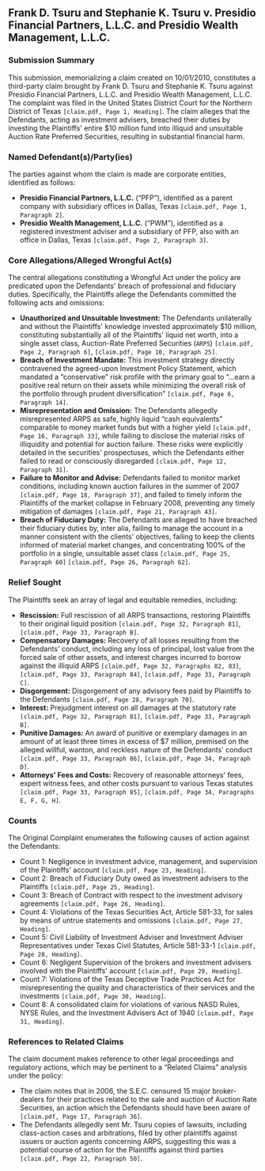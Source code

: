 ## Frank D. Tsuru and Stephanie K. Tsuru v. Presidio Financial Partners, L.L.C. and Presidio Wealth Management, L.L.C.
### Submission Summary
This submission, memorializing a claim created on 10/01/2010, constitutes a third-party claim brought by Frank D. Tsuru and Stephanie K. Tsuru against Presidio Financial Partners, L.L.C. and Presidio Wealth Management, L.L.C. The complaint was filed in the United States District Court for the Northern District of Texas `[claim.pdf, Page 1, Heading]`. The claim alleges that the Defendants, acting as investment advisers, breached their duties by investing the Plaintiffs' entire $10 million fund into illiquid and unsuitable Auction Rate Preferred Securities, resulting in substantial financial harm.

### Named Defendant(s)/Party(ies)
The parties against whom the claim is made are corporate entities, identified as follows:
*   **Presidio Financial Partners, L.L.C.** (“PFP”), identified as a parent company with subsidiary offices in Dallas, Texas `[claim.pdf, Page 1, Paragraph 2]`.
*   **Presidio Wealth Management, L.L.C.** (“PWM”), identified as a registered investment adviser and a subsidiary of PFP, also with an office in Dallas, Texas `[claim.pdf, Page 2, Paragraph 3]`.

### Core Allegations/Alleged Wrongful Act(s)
The central allegations constituting a Wrongful Act under the policy are predicated upon the Defendants' breach of professional and fiduciary duties. Specifically, the Plaintiffs allege the Defendants committed the following acts and omissions:
*   **Unauthorized and Unsuitable Investment:** The Defendants unilaterally and without the Plaintiffs' knowledge invested approximately $10 million, constituting substantially all of the Plaintiffs' liquid net worth, into a single asset class, Auction-Rate Preferred Securities (`ARPS`) `[claim.pdf, Page 2, Paragraph 6]`, `[claim.pdf, Page 10, Paragraph 25]`.
*   **Breach of Investment Mandate:** This investment strategy directly contravened the agreed-upon Investment Policy Statement, which mandated a “conservative” risk profile with the primary goal to “...earn a positive real return on their assets while minimizing the overall risk of the portfolio through prudent diversification” `[claim.pdf, Page 6, Paragraph 14]`.
*   **Misrepresentation and Omission:** The Defendants allegedly misrepresented ARPS as safe, highly liquid “cash equivalents” comparable to money market funds but with a higher yield `[claim.pdf, Page 16, Paragraph 33]`, while failing to disclose the material risks of illiquidity and potential for auction failure. These risks were explicitly detailed in the securities' prospectuses, which the Defendants either failed to read or consciously disregarded `[claim.pdf, Page 12, Paragraph 31]`.
*   **Failure to Monitor and Advise:** Defendants failed to monitor market conditions, including known auction failures in the summer of 2007 `[claim.pdf, Page 18, Paragraph 37]`, and failed to timely inform the Plaintiffs of the market collapse in February 2008, preventing any timely mitigation of damages `[claim.pdf, Page 21, Paragraph 43]`.
*   **Breach of Fiduciary Duty:** The Defendants are alleged to have breached their fiduciary duties by, inter alia, failing to manage the account in a manner consistent with the clients' objectives, failing to keep the clients informed of material market changes, and concentrating 100% of the portfolio in a single, unsuitable asset class `[claim.pdf, Page 25, Paragraph 60]` `[claim.pdf, Page 26, Paragraph 62]`.

### Relief Sought
The Plaintiffs seek an array of legal and equitable remedies, including:
*   **Rescission:** Full rescission of all ARPS transactions, restoring Plaintiffs to their original liquid position `[claim.pdf, Page 32, Paragraph 81]`, `[claim.pdf, Page 33, Paragraph B]`.
*   **Compensatory Damages:** Recovery of all losses resulting from the Defendants' conduct, including any loss of principal, lost value from the forced sale of other assets, and interest charges incurred to borrow against the illiquid ARPS `[claim.pdf, Page 32, Paragraphs 82, 83]`, `[claim.pdf, Page 33, Paragraph 84]`, `[claim.pdf, Page 33, Paragraph C]`.
*   **Disgorgement:** Disgorgement of any advisory fees paid by Plaintiffs to the Defendants `[claim.pdf, Page 28, Paragraph 70]`.
*   **Interest:** Prejudgment interest on all damages at the statutory rate `[claim.pdf, Page 32, Paragraph 81]`, `[claim.pdf, Page 33, Paragraph B]`.
*   **Punitive Damages:** An award of punitive or exemplary damages in an amount of at least three times in excess of $7 million, premised on the alleged willful, wanton, and reckless nature of the Defendants' conduct `[claim.pdf, Page 33, Paragraph 86]`, `[claim.pdf, Page 34, Paragraph D]`.
*   **Attorneys' Fees and Costs:** Recovery of reasonable attorneys' fees, expert witness fees, and other costs pursuant to various Texas statutes `[claim.pdf, Page 33, Paragraph 85]`, `[claim.pdf, Page 34, Paragraphs E, F, G, H]`.

### Counts
The Original Complaint enumerates the following causes of action against the Defendants:
*   Count 1: Negligence in investment advice, management, and supervision of the Plaintiffs' account `[claim.pdf, Page 23, Heading]`.
*   Count 2: Breach of Fiduciary Duty owed as investment advisers to the Plaintiffs `[claim.pdf, Page 25, Heading]`.
*   Count 3: Breach of Contract with respect to the investment advisory agreements `[claim.pdf, Page 26, Heading]`.
*   Count 4: Violations of the Texas Securities Act, Article 581-33, for sales by means of untrue statements and omissions `[claim.pdf, Page 27, Heading]`.
*   Count 5: Civil Liability of Investment Adviser and Investment Adviser Representatives under Texas Civil Statutes, Article 581-33-1 `[claim.pdf, Page 28, Heading]`.
*   Count 6: Negligent Supervision of the brokers and investment advisers involved with the Plaintiffs' account `[claim.pdf, Page 29, Heading]`.
*   Count 7: Violations of the Texas Deceptive Trade Practices Act for misrepresenting the quality and characteristics of their services and the investments `[claim.pdf, Page 30, Heading]`.
*   Count 8: A consolidated claim for violations of various NASD Rules, NYSE Rules, and the Investment Advisers Act of 1940 `[claim.pdf, Page 31, Heading]`.

### References to Related Claims
The claim document makes reference to other legal proceedings and regulatory actions, which may be pertinent to a “Related Claims” analysis under the policy:
*   The claim notes that in 2006, the S.E.C. censured 15 major broker-dealers for their practices related to the sale and auction of Auction Rate Securities, an action which the Defendants should have been aware of `[claim.pdf, Page 17, Paragraph 36]`.
*   The Defendants allegedly sent Mr. Tsuru copies of lawsuits, including class-action cases and arbitrations, filed by other plaintiffs against issuers or auction agents concerning ARPS, suggesting this was a potential course of action for the Plaintiffs against third parties `[claim.pdf, Page 22, Paragraph 50]`.
